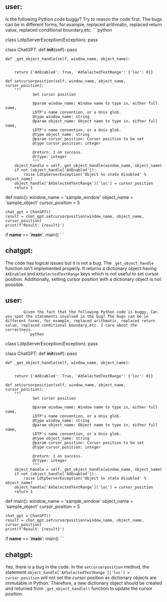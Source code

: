 

## user: 

Is the following Python code buggy? Try to reason the code first. The bugs can be in different forms, for example, replaced arithmatic, replaced return value, replaced conditional boundary,etc.
            ```python
            





















class LdtpServerException(Exception):
    pass



class ChatGPT:
    def __init__(self):
        pass
    
    def _get_object_handle(self, window_name, object_name):
        
        
        return {'AXEnabled': True, 'AXSelectedTextRange': {'loc': 0}}
    
    def setcursorposition(self, window_name, object_name, cursor_position):
        """
                Set cursor position

                @param window_name: Window name to type in, either full name,
                LDTP's name convention, or a Unix glob.
                @type window_name: string
                @param object_name: Object name to type in, either full name,
                LDTP's name convention, or a Unix glob.
                @type object_name: string
                @param cursor_position: Cursor position to be set
                @type cursor_position: integer

                @return: 1 on success.
                @rtype: integer
                """
        object_handle = self._get_object_handle(window_name, object_name)
        if not (object_handle['AXEnabled']):
            raise LdtpServerException('Object %s state disabled' % object_name)
        object_handle['AXSelectedTextRange']['loc'] = cursor_position
        return 1


def main():
    window_name = 'sample_window'
    object_name = 'sample_object'
    cursor_position = 5
    
    chat_gpt = ChatGPT()
    result = chat_gpt.setcursorposition(window_name, object_name, cursor_position)
    print(f'Result: {result}')


if __name__ == '__main__':
    main()
            ```
            

## chatgpt: 

The code has logical issues but it is not a bug. The `_get_object_handle` function isn't implemented properly. It returns a dictionary object having `AXEnabled` and `AXSelectedTextRange` keys which is not useful to set cursor position. Additionally, setting cursor position with a dictionary object is not possible.

## user: 


            Given the fact that the following Python code is buggy, Can you spot the statements involved in the bug? The bugs can be in different forms, for example, replaced arithmatic, replaced return value, replaced conditional boundary,etc. I care about the correctness.
            ```python
            





















class LdtpServerException(Exception):
    pass



class ChatGPT:
    def __init__(self):
        pass
    
    def _get_object_handle(self, window_name, object_name):
        
        
        return {'AXEnabled': True, 'AXSelectedTextRange': {'loc': 0}}
    
    def setcursorposition(self, window_name, object_name, cursor_position):
        """
                Set cursor position

                @param window_name: Window name to type in, either full name,
                LDTP's name convention, or a Unix glob.
                @type window_name: string
                @param object_name: Object name to type in, either full name,
                LDTP's name convention, or a Unix glob.
                @type object_name: string
                @param cursor_position: Cursor position to be set
                @type cursor_position: integer

                @return: 1 on success.
                @rtype: integer
                """
        object_handle = self._get_object_handle(window_name, object_name)
        if not (object_handle['AXEnabled']):
            raise LdtpServerException('Object %s state disabled' % object_name)
        object_handle['AXSelectedTextRange']['loc'] = cursor_position
        return 1


def main():
    window_name = 'sample_window'
    object_name = 'sample_object'
    cursor_position = 5
    
    chat_gpt = ChatGPT()
    result = chat_gpt.setcursorposition(window_name, object_name, cursor_position)
    print(f'Result: {result}')


if __name__ == '__main__':
    main()
            ```
            

## chatgpt: 

Yes, there is a bug in the code. In the `setcursorposition` method, the statement `object_handle['AXSelectedTextRange']['loc'] = cursor_position` will not set the cursor position as dictionary objects are immutable in Python. Therefore, a new dictionary object should be created and returned from `_get_object_handle()` function to update the cursor position.